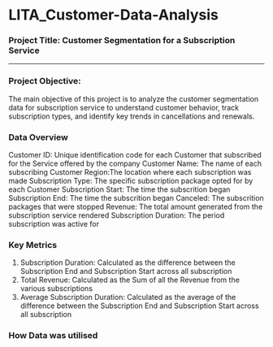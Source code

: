 # LITA_Customer-Data-Analysis

### Project Title: Customer Segmentation for a Subscription Service
---

### Project Objective:
The main objective of this project is to analyze the customer segmentation data for subscription service 
to understand customer behavior, track subscription types, and identify key trends in cancellations and renewals.

### Data Overview
Customer ID: Unique identification code for each Customer that subscribed for the Service offered by the company
Customer Name: The name of each subscribing Customer
Region:The location where each subscription was made
Subscription Type: The specific subscription package opted for by each Customer
Subscription Start: The time the subscrition began
Subscription End: The time the subscrition began
Canceled: The subscrition packages that were stopped
Revenue: The total amount generated from the subscription service rendered
Subscription Duration: The period subscription was active for

### Key Metrics
1. Subscription Duration: Calculated as the difference between the Subscription End and Subscription Start across all subscription
2. Total Revenue: Calculated as the Sum of all the Revenue from the various subscriptions
3.  Average Subscription Duration: Calculated as the average of the difference between the Subscription End and Subscription Start across all subscription

### How Data was utilised



